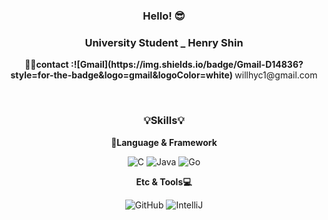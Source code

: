 <div align=center>
  <h3>Hello! 😎</h3>
  <h3>University Student _ Henry Shin</h3>
  <p><b>💁🏻contact :![Gmail](https://img.shields.io/badge/Gmail-D14836?style=for-the-badge&logo=gmail&logoColor=white) </b> willhyc1@gmail.com</p>
</div>
<br>
<div align="center">
  <h3> 💡Skills💡 </h3>
  <p><b> 📖Language & Framework </b></p>
  
  ![C](https://img.shields.io/badge/C-00599C?style=for-the-badge&logo=c&logoColor=white)
  ![Java](https://img.shields.io/badge/Java-ED8B00?style=for-the-badge&logo=openjdk&logoColor=white)
  ![Go](https://img.shields.io/badge/Go-00ADD8?style=for-the-badge&logo=go&logoColor=white)
  <br>
  <p><b> Etc & Tools💻 </b></p>
  
  ![GitHub](https://img.shields.io/badge/GitHub-100000?style=for-the-badge&logo=github&logoColor=white)
  ![IntelliJ](https://img.shields.io/badge/IntelliJ_IDEA-000000.svg?style=for-the-badge&logo=intellij-idea&logoColor=white)
  
<!--
**henry3361/henry3361** is a ✨ _special_ ✨ repository because its `README.md` (this file) appears on your GitHub profile.

Here are some ideas to get you started:

- 🔭 I’m currently working on ...
- 🌱 I’m currently learning ...
- 👯 I’m looking to collaborate on ...
- 🤔 I’m looking for help with ...
- 💬 Ask me about ...
- 📫 How to reach me: ...
- 😄 Pronouns: ...
- ⚡ Fun fact: ...
-->

